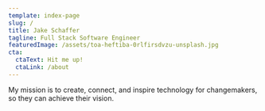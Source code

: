 ```yaml
---
template: index-page
slug: /
title: Jake Schaffer
tagline: Full Stack Software Engineer
featuredImage: /assets/toa-heftiba-0rlfirsdvzu-unsplash.jpg
cta:
  ctaText: Hit me up!
  ctaLink: /about
---
```

My mission is to create, connect, and inspire technology for changemakers, so they can achieve their vision.
